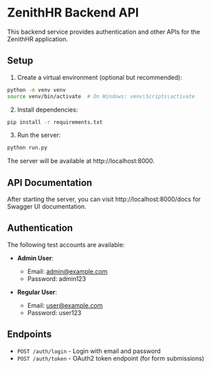 # ZenithHR Backend API

This backend service provides authentication and other APIs for the ZenithHR application.

## Setup

1. Create a virtual environment (optional but recommended):
```bash
python -m venv venv
source venv/bin/activate  # On Windows: venv\Scripts\activate
```

2. Install dependencies:
```bash
pip install -r requirements.txt
```

3. Run the server:
```bash
python run.py
```

The server will be available at http://localhost:8000.

## API Documentation

After starting the server, you can visit http://localhost:8000/docs for Swagger UI documentation.

## Authentication

The following test accounts are available:

- **Admin User**:
  - Email: admin@example.com
  - Password: admin123

- **Regular User**:
  - Email: user@example.com
  - Password: user123

## Endpoints

- `POST /auth/login` - Login with email and password
- `POST /auth/token` - OAuth2 token endpoint (for form submissions) 